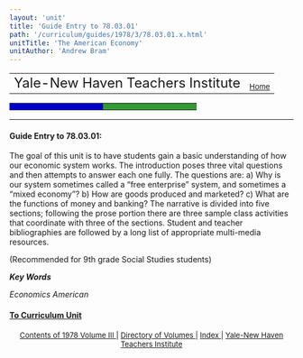```yaml
---
layout: 'unit'
title: 'Guide Entry to 78.03.01'
path: '/curriculum/guides/1978/3/78.03.01.x.html'
unitTitle: 'The American Economy'
unitAuthor: 'Andrew Bram'
---
```


<body>
 <table cellpadding="0" cellspacing="0" width="100%">
  <tr>
   <td valign="bottom">
    <font size="+2">
     Yale-New Haven Teachers Institute
    </font>
   </td>
   <td align="right" valign="bottom">
    <font size="-1">
     <a href="../../../../">
      Home
     </a>
    </font>
   </td>
  </tr>
 </table>
 <table border="0" cellpadding="0" cellspacing="0" width="100%">
  <tr>
   <td align="right" bgcolor="#0000cc">
    <img height="5" src="../../../../pix/bluegrad.jpg" width="150"/>
   </td>
   <td align="left" bgcolor="#339933">
    <img height="5" src="../../../../pix/greengrad.jpg" width="150"/>
   </td>
  </tr>
 </table>
 <p>
  <!-- END HEADER -->
 </p>
 <p>
 </p>
 <hr/>
 <h4>
  Guide Entry to 78.03.01:
 </h4>
 The goal of this unit is to have students gain a basic understanding of how our economic system works.  The introduction poses three vital questions and then attempts to answer each one fully.  The questions are: a) Why is our system sometimes called a “free enterprise” system, and sometimes a “mixed economy”? b) How are goods produced and marketed? c) What are the functions of money and banking? The narrative is divided into five sections; following the prose portion there are three sample class activities that coordinate with three of the sections.  Student and teacher bibliographies are followed by a long list of appropriate multi-media resources.
 <p>
  (Recommended for 9th grade Social Studies students)
 </p>
 <p>
 </p>
 <p>
  <b>
   <i>
    Key Words
   </i>
  </b>
  <br/>
 </p>
 <p>
  <i>
   Economics American
  </i>
 </p>
 <p>
 </p>
 <p>
 </p>
 <h4>
  <a href="../../../units/1978/3/78.03.01.x.html">
   To Curriculum Unit
  </a>
 </h4>
 <center>
  <font size="-1">
   <a href="../../../units/1978/3/">
    Contents of 1978 Volume III
   </a>
   |
   <a href="../../../units/">
    Directory of Volumes
   </a>
   |
   <a href="../../../indexes/">
    Index
   </a>
   |
   <a href="../../../../">
    Yale-New Haven Teachers Institute
   </a>
  </font>
 </center>
</body>
